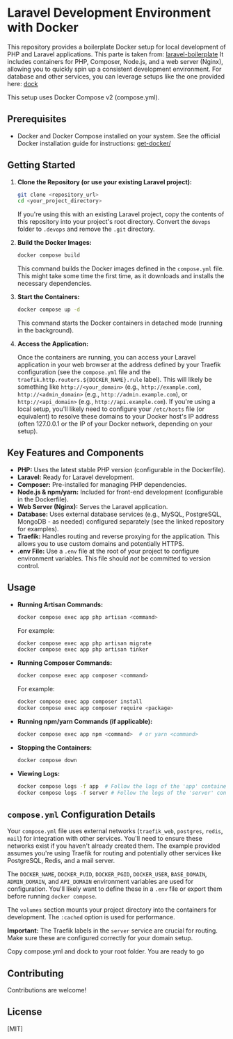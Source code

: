 # Laravel Development Environment with Docker

This repository provides a boilerplate Docker setup for local development of PHP and Laravel applications. This parte is taken from: [laravel-boilerplate](https://github.com/puncoz-official/laravel-boilerplate) It includes containers for PHP, Composer, Node.js, and a web server (Nginx), allowing you to quickly spin up a consistent development environment.  For database and other services, you can leverage setups like the one provided here: [dock](https://github.com/puncoz-official/dock)

This setup uses Docker Compose v2 (compose.yml).

## Prerequisites

*   Docker and Docker Compose installed on your system. See the official Docker installation guide for instructions: [get-docker/](https://docs.docker.com/get-docker/)

## Getting Started

1.  **Clone the Repository (or use your existing Laravel project):**

    ```bash
    git clone <repository_url>
    cd <your_project_directory>
    ```

    If you're using this with an existing Laravel project, copy the contents of this repository into your project's root directory.  Convert the `devops` folder to `.devops` and remove the `.git` directory.

2.  **Build the Docker Images:**

    ```bash
    docker compose build
    ```

    This command builds the Docker images defined in the `compose.yml` file. This might take some time the first time, as it downloads and installs the necessary dependencies.

3.  **Start the Containers:**

    ```bash
    docker compose up -d
    ```

    This command starts the Docker containers in detached mode (running in the background).

4.  **Access the Application:**

    Once the containers are running, you can access your Laravel application in your web browser at the address defined by your Traefik configuration (see the `compose.yml` file and the `traefik.http.routers.${DOCKER_NAME}.rule` label).  This will likely be something like `http://<your_domain>` (e.g., `http://example.com`), `http://<admin_domain>` (e.g., `http://admin.example.com`), or `http://<api_domain>` (e.g., `http://api.example.com`). If you're using a local setup, you'll likely need to configure your `/etc/hosts` file (or equivalent) to resolve these domains to your Docker host's IP address (often 127.0.0.1 or the IP of your Docker network, depending on your setup).

## Key Features and Components

*   **PHP:** Uses the latest stable PHP version (configurable in the Dockerfile).
*   **Laravel:** Ready for Laravel development.
*   **Composer:** Pre-installed for managing PHP dependencies.
*   **Node.js & npm/yarn:** Included for front-end development (configurable in the Dockerfile).
*   **Web Server (Nginx):** Serves the Laravel application.
*   **Database:**  Uses external database services (e.g., MySQL, PostgreSQL, MongoDB - as needed) configured separately (see the linked repository for examples).
*   **Traefik:**  Handles routing and reverse proxying for the application.  This allows you to use custom domains and potentially HTTPS.
*   **.env File:** Use a `.env` file at the root of your project to configure environment variables. This file should *not* be committed to version control.

## Usage

*   **Running Artisan Commands:**

    ```bash
    docker compose exec app php artisan <command>
    ```

    For example:

    ```bash
    docker compose exec app php artisan migrate
    docker compose exec app php artisan tinker
    ```

*   **Running Composer Commands:**

    ```bash
    docker compose exec app composer <command>
    ```

    For example:

    ```bash
    docker compose exec app composer install
    docker compose exec app composer require <package>
    ```

*   **Running npm/yarn Commands (if applicable):**

    ```bash
    docker compose exec app npm <command>  # or yarn <command>
    ```

*   **Stopping the Containers:**

    ```bash
    docker compose down
    ```

*   **Viewing Logs:**

    ```bash
    docker compose logs -f app  # Follow the logs of the 'app' container
    docker compose logs -f server # Follow the logs of the 'server' container
    ```

## `compose.yml` Configuration Details

Your `compose.yml` file uses external networks (`traefik_web`, `postgres`, `redis`, `mail`) for integration with other services.  You'll need to ensure these networks exist if you haven't already created them.  The example provided assumes you're using Traefik for routing and potentially other services like PostgreSQL, Redis, and a mail server.

The `DOCKER_NAME`, `DOCKER_PUID`, `DOCKER_PGID`, `DOCKER_USER`, `BASE_DOMAIN`, `ADMIN_DOMAIN`, and `API_DOMAIN` environment variables are used for configuration.  You'll likely want to define these in a `.env` file or export them before running `docker compose`.

The `volumes` section mounts your project directory into the containers for development.  The `:cached` option is used for performance.

**Important:**  The Traefik labels in the `server` service are crucial for routing.  Make sure these are configured correctly for your domain setup.

Copy compose.yml and dock to your root folder. You are ready to go

## Contributing

Contributions are welcome!

## License

[MIT]
